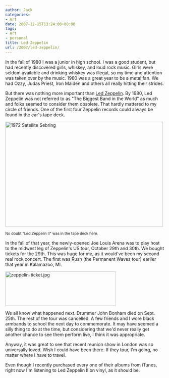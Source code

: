 ```yaml
---
author: Jack
categories:
- Art
date: 2007-12-15T13:24:00+00:00
tags:
- Art
- personal
title: Led Zeppelin
url: /2007/led-zeppelin/
---
```


In the fall of 1980 I was a junior in high school. I was a good student, but had recently discovered girls, whiskey, and loud rock music. Girls were seldom available and drinking whiskey was illegal, so my time and attention was taken over by the music. 1980 was a great year to be a metal fan. We had Ozzy, Judas Priest, Iron Maiden and others all really hitting their strides. 

But there was nothing more important than [Led Zeppelin][1]. By 1980, Led Zeppelin was not referred to as "The Biggest Band in the World" as much and folks seemed to consider them obsolete. That hardly mattered to my circle of friends. One of the first four Zeppelin records could always be found in the car's tape deck.

[<img src="http://farm1.static.flickr.com/1/744409_84a08a9faa.jpg" width="500" height="333" alt="1972 Satellite Sebring" />][2]

<small>No doubt "Led Zeppelin II" was in the tape deck here.</small>

In the fall of that year, the newly-opened Joe Louis Arena was to play host to the midwest leg of Zeppelin's US tour, October 29th and 30th. We bought tickets for the 29th. This was huge for me, as it would've been my second real rock concert. The first was Rush (the Permanent Waves tour) earlier that year in Kalamazoo, MI.

<img src="http://baty.net/files/zeppelin-ticket.jpg" alt="zeppelin-ticket.jpg" border="0" width="350" height="109" />

We all know what happened next. Drummer John Bonham died on Sept. 25th. The rest of the tour was cancelled. A few friends and I wore black armbands to school the next day to commemorate. It may have seemed a silly thing to do at the time, but considering that we'd never really get another chance to see them perform live, I think it was appropriate.

Anyway, it was great to see that recent reunion show in London was so universally loved. Wish I could have been there. If they tour, I'm going, no matter where I have to travel. 



Even though I recently purchased every one of their albums from iTunes, right now I'm listening to Led Zeppelin II on vinyl, as it should be.

 [1]: http://en.wikipedia.org/wiki/Led_Zeppelin
 [2]: http://www.flickr.com/photos/jbaty/744409/ "1972 Satellite Sebring by JackBaty, on Flickr"